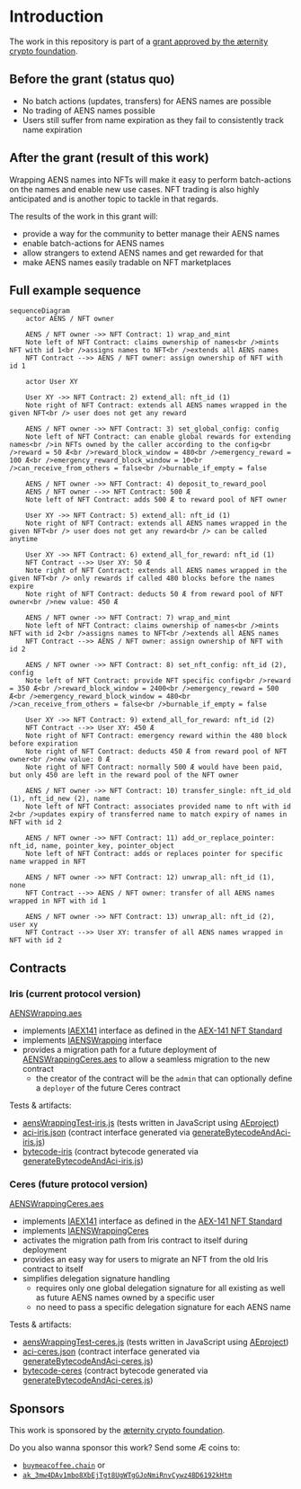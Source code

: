# Introduction
The work in this repository is part of a [grant approved by the æternity crypto foundation](https://forum.aeternity.com/t/active-wrapping-aens-names-into-aex-141-nfts).

## Before the grant (status quo)

* No batch actions (updates, transfers) for AENS names are possible
* No trading of AENS names possible
* Users still suffer from name expiration as they fail to consistently track name expiration

## After the grant (result of this work)

Wrapping AENS names into NFTs will make it easy to perform batch-actions on the names and enable new use cases. NFT trading is also highly anticipated and is another topic to tackle in that regards.

The results of the work in this grant will:

* provide a way for the community to better manage their AENS names
* enable batch-actions for AENS names
* allow strangers to extend AENS names and get rewarded for that
* make AENS names easily tradable on NFT marketplaces

## Full example sequence

```mermaid
sequenceDiagram
    actor AENS / NFT owner

    AENS / NFT owner ->> NFT Contract: 1) wrap_and_mint
    Note left of NFT Contract: claims ownership of names<br />mints NFT with id 1<br />assigns names to NFT<br />extends all AENS names
    NFT Contract -->> AENS / NFT owner: assign ownership of NFT with id 1

    actor User XY

    User XY ->> NFT Contract: 2) extend_all: nft_id (1)
    Note right of NFT Contract: extends all AENS names wrapped in the given NFT<br /> user does not get any reward

    AENS / NFT owner ->> NFT Contract: 3) set_global_config: config
    Note left of NFT Contract: can enable global rewards for extending names<br />in NFTs owned by the caller according to the config<br />reward = 50 Æ<br />reward_block_window = 480<br />emergency_reward = 100 Æ<br />emergency_reward_block_window = 10<br />can_receive_from_others = false<br />burnable_if_empty = false

    AENS / NFT owner ->> NFT Contract: 4) deposit_to_reward_pool
    AENS / NFT owner -->> NFT Contract: 500 Æ
    Note left of NFT Contract: adds 500 Æ to reward pool of NFT owner

    User XY ->> NFT Contract: 5) extend_all: nft_id (1)
    Note right of NFT Contract: extends all AENS names wrapped in the given NFT<br /> user does not get any reward<br /> can be called anytime

    User XY ->> NFT Contract: 6) extend_all_for_reward: nft_id (1)
    NFT Contract -->> User XY: 50 Æ
    Note right of NFT Contract: extends all AENS names wrapped in the given NFT<br /> only rewards if called 480 blocks before the names expire
    Note right of NFT Contract: deducts 50 Æ from reward pool of NFT owner<br />new value: 450 Æ

    AENS / NFT owner ->> NFT Contract: 7) wrap_and_mint
    Note left of NFT Contract: claims ownership of names<br />mints NFT with id 2<br />assigns names to NFT<br />extends all AENS names
    NFT Contract -->> AENS / NFT owner: assign ownership of NFT with id 2

    AENS / NFT owner ->> NFT Contract: 8) set_nft_config: nft_id (2), config
    Note left of NFT Contract: provide NFT specific config<br />reward = 350 Æ<br />reward_block_window = 2400<br />emergency_reward = 500 Æ<br />emergency_reward_block_window = 480<br />can_receive_from_others = false<br />burnable_if_empty = false

    User XY ->> NFT Contract: 9) extend_all_for_reward: nft_id (2)
    NFT Contract -->> User XY: 450 Æ
    Note right of NFT Contract: emergency reward within the 480 block before expiration
    Note right of NFT Contract: deducts 450 Æ from reward pool of NFT owner<br />new value: 0 Æ
    Note right of NFT Contract: normally 500 Æ would have been paid, but only 450 are left in the reward pool of the NFT owner 
    
    AENS / NFT owner ->> NFT Contract: 10) transfer_single: nft_id_old (1), nft_id_new (2), name
    Note left of NFT Contract: associates provided name to nft with id 2<br />updates expiry of transferred name to match expiry of names in NFT with id 2

    AENS / NFT owner ->> NFT Contract: 11) add_or_replace_pointer: nft_id, name, pointer_key, pointer_object
    Note left of NFT Contract: adds or replaces pointer for specific name wrapped in NFT

    AENS / NFT owner ->> NFT Contract: 12) unwrap_all: nft_id (1), none
    NFT Contract -->> AENS / NFT owner: transfer of all AENS names wrapped in NFT with id 1

    AENS / NFT owner ->> NFT Contract: 13) unwrap_all: nft_id (2), user xy
    NFT Contract -->> User XY: transfer of all AENS names wrapped in NFT with id 2
```

## Contracts

### Iris (current protocol version)

[AENSWrapping.aes](./development/smart-contracts/contracts/AENSWrapping.aes)

* implements [IAEX141](./development/smart-contracts/contracts/interfaces/IAEX141.aes) interface as defined in the [AEX-141 NFT Standard](https://github.com/aeternity/AEXs/blob/master/AEXS/aex-141.md)
* implements [IAENSWrapping](./development/smart-contracts/contracts/interfaces/IAENSWrapping.aes) interface
* provides a migration path for a future deployment of [AENSWrappingCeres.aes](./development/smart-contracts/contracts/AENSWrappingCeres.aes) to allow a seamless migration to the new contract
    * the creator of the contract will be the `admin` that can optionally define a `deployer` of the future Ceres contract

Tests & artifacts:

* [aensWrappingTest-iris.js](./development/smart-contracts/test/aensWrappingTest-iris.js) (tests written in JavaScript using [AEproject](https://github.com/aeternity/aeproject))
* [aci-iris.json](./development/smart-contracts/generated_artifacts/aci-iris.json) (contract interface generated via [generateBytecodeAndAci-iris.js](./development/smart-contracts/scripts/generateBytecodeAndAci-iris.js))
* [bytecode-iris](./development/smart-contracts/generated_artifacts/bytecode-iris) (contract bytecode generated via [generateBytecodeAndAci-iris.js](./development/smart-contracts/scripts/generateBytecodeAndAci-iris.js))


### Ceres (future protocol version)

[AENSWrappingCeres.aes](./development/smart-contracts/contracts/AENSWrappingCeres.aes)

* implements [IAEX141](./development/smart-contracts/contracts/interfaces/IAEX141.aes) interface as defined in the [AEX-141 NFT Standard](https://github.com/aeternity/AEXs/blob/master/AEXS/aex-141.md)
* implements [IAENSWrappingCeres](./development/smart-contracts/contracts/interfaces/IAENSWrappingCeres.aes)
* activates the migration path from Iris contract to itself during deployment
* provides an easy way for users to migrate an NFT from the old Iris contract to itself
* simplifies delegation signature handling
    * requires only one global delegation signature for all existing as well as future AENS names owned by a specific user
    * no need to pass a specific delegation signature for each AENS name

Tests & artifacts:

* [aensWrappingTest-ceres.js](./development/smart-contracts/test/aensWrappingTest-ceres.js) (tests written in JavaScript using [AEproject](https://github.com/aeternity/aeproject))
* [aci-ceres.json](./development/smart-contracts/generated_artifacts/aci-ceres.json) (contract interface generated via [generateBytecodeAndAci-ceres.js](./development/smart-contracts/scripts/generateBytecodeAndAci-ceres.js))
* [bytecode-ceres](./development/smart-contracts/generated_artifacts/bytecode-ceres) (contract bytecode generated via [generateBytecodeAndAci-ceres.js](./development/smart-contracts/scripts/generateBytecodeAndAci-ceres.js))

## Sponsors

This work is sponsored by the [æternity crypto foundation](https://www.aeternity-foundation.org).

Do you also wanna sponsor this work? Send some Æ coins to:

- [`buymeacoffee.chain`](https://aescan.io/names/buymeacoffee.chain) or
- [`ak_3mw4DAv1mbo8XbEjTgt8UgWTgGJoNmiRnvCywz4BD6192kHtm`](https://aescan.io/accounts/ak_3mw4DAv1mbo8XbEjTgt8UgWTgGJoNmiRnvCywz4BD6192kHtm)